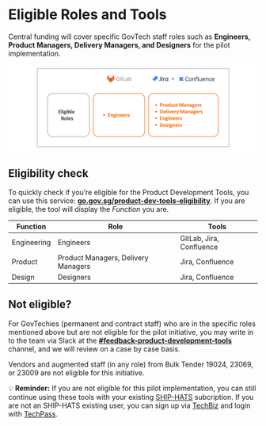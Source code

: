 # Eligible Roles and Tools

Central funding will cover specific GovTech staff roles such as **Engineers, Product Managers, Delivery Managers, and Designers** for the pilot implementation. 

![eligible-roles](assets/eligible-roles.png)

<!--

| Roles | Tools |
|---|---|
| Engineers  | GitLab |
| Product Managers, Delivery Managers, Engineers, and Designers | Jira |
| Product Managers, Delivery Managers, Engineers, and Designers | Confluence |

-->

## Eligibility check 

To  quickly check if you’re eligible for the Product Development Tools, you can use this service: [**go.gov.sg/product-dev-tools-eligibility**](https://go.gov.sg/product-dev-tools-eligibility). If you are eligible, the tool will display the *Function* you are. 

| Function | Role | Tools |
|---|---|--|
| Engineering | Engineers  | GitLab, Jira, Confluence |
| Product | Product Managers, Delivery Managers | Jira, Confluence |
| Design | Designers | Jira, Confluence |

## Not eligible?

For GovTechies (permanent and contract staff) who are in the specific roles mentioned above but are not eligible for the pilot initiative, you may write in to the team via Slack at the  [**#feedback-product-development-tools**](https://govtech.enterprise.slack.com/archives/C07UF60HY9Y) channel, and we will review on a case by case basis.

Vendors and augmented staff (in any role) from Bulk Tender 19024, 23069, or 23009 are not eligible for this initiative. 

💡 **Reminder:** If you are not eligible for this pilot implementation, you can still continue using these tools with your existing [SHIP-HATS](https://www.developer.tech.gov.sg/products/categories/devops/ship-hats/overview.html) subcription. If you are not an SHIP-HATS existing user, you can sign up via [TechBiz](https://portal.techbiz.suite.gov.sg/) and login with [TechPass](https://docs.developer.tech.gov.sg/docs/techpass-user-guide/). 
